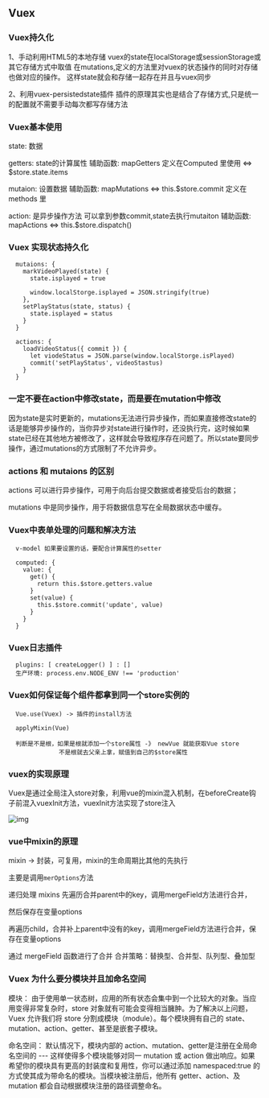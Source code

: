 ## Vuex
### Vuex持久化

  1、手动利用HTML5的本地存储
  vuex的state在localStorage或sessionStorage或其它存储方式中取值
  在mutations,定义的方法里对vuex的状态操作的同时对存储也做对应的操作。
  这样state就会和存储一起存在并且与vuex同步

  2、利用vuex-persistedstate插件
  插件的原理其实也是结合了存储方式,只是统一的配置就不需要手动每次都写存储方法

### Vuex基本使用

  state: 数据

  getters: state的计算属性  辅助函数: mapGetters 定义在Computed 里使用  <=> $store.state.items

  mutaion: 设置数据 辅助函数: mapMutations <=> this.$store.commit 定义在methods 里
  
  action: 是异步操作方法 可以拿到参数commit,state去执行mutaiton
    辅助函数: mapActions <=> this.$store.dispatch()

### Vuex 实现状态持久化
```
  mutaions: {
    markVideoPlayed(state) {
      state.isplayed = true

      window.localStorge.isplayed = JSON.stringify(true)
    },
    setPlayStatus(state, status) {
      state.isplayed = status
    }
  }

  actions: {
    loadVideoStatus({ commit }) {
      let viodeStatus = JSON.parse(window.localStorge.isPlayed)
      commit('setPlayStatus', videoStastus)
    }
  }
```
### 一定不要在action中修改state，而是要在mutation中修改

  因为state是实时更新的，mutations无法进行异步操作，而如果直接修改state的话是能够异步操作的，当你异步对state进行操作时，还没执行完，这时候如果state已经在其他地方被修改了，这样就会导致程序存在问题了。所以state要同步操作，通过mutations的方式限制了不允许异步。

### actions 和 mutaions 的区别

  actions 可以进行异步操作，可用于向后台提交数据或者接受后台的数据；

  mutations 中是同步操作，用于将数据信息写在全局数据状态中缓存。

### Vuex中表单处理的问题和解决方法
```
  v-model 如果要设置的话，要配合计算属性的setter

  computed: {
    value: {
      get() {
        return this.$store.getters.value
      }
      set(value) {
        this.$store.commit('update', value)
      }
    }
  }
```

### Vuex日志插件
```
  plugins: [ createLogger() ] : []
  生产环境: process.env.NODE_ENV !== 'production'
```
### Vuex如何保证每个组件都拿到同一个store实例的
```
  Vue.use(Vuex) -> 插件的install方法
  
  applyMixin(Vue)

  判断是不是根，如果是根就添加一个store属性 -》 newVue 就能获取Vue store
              不是根就去父亲上拿，赋值到自己的$store属性

```
### vuex的实现原理

Vuex是通过全局注入store对象，利用vue的mixin混入机制，在beforeCreate钩子前混入vuexInit方法，vuexInit方法实现了store注入

![img](http://qn.aixshi.top/blog/vuex.png)

### vue中mixin的原理

mixin -> 封装，可复用，mixin的生命周期比其他的先执行

主要是调用`merOptions`方法

递归处理 mixins
先遍历合并parent中的key，调用mergeField方法进行合并，

然后保存在变量options

再遍历child，合并补上parent中没有的key，调用mergeField方法进行合并，保存在变量options

通过 mergeField 函数进行了合并
合并策略：替换型、合并型、队列型、叠加型

### Vuex 为什么要分模块并且加命名空间

模块： 由于使用单一状态树，应用的所有状态会集中到一个比较大的对象。当应用变得非常复杂时，store 对象就有可能会变得相当臃肿。为了解决以上问题，Vuex 允许我们将 store 分割成模块（module）。每个模块拥有自己的 state、mutation、action、getter、甚至是嵌套子模块。

命名空间： 默认情况下，模块内部的 action、mutation、getter是注册在全局命名空间的 --- 这样使得多个模块能够对同一 mutation 或 action 做出响应。如果希望你的模块具有更高的封装度和复用性，你可以通过添加 namespaced:true 的方式使其成为带命名的模块。当模块被注册后，他所有 getter、action、及 mutation 都会自动根据模块注册的路径调整命名。

